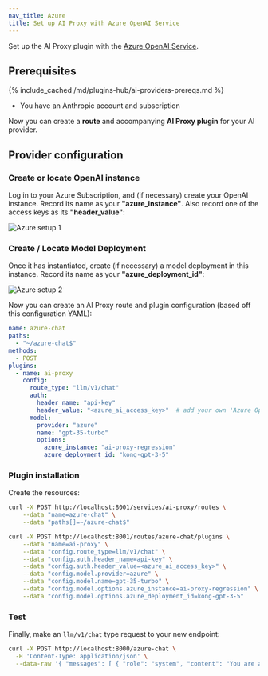 ```yaml
---
nav_title: Azure
title: Set up AI Proxy with Azure OpenAI Service
---
```


Set up the AI Proxy plugin with the [Azure OpenAI Service](https://azure.microsoft.com/en-us/products/ai-services/openai-service).

## Prerequisites

{% include_cached /md/plugins-hub/ai-providers-prereqs.md %}

* You have an Anthropic account and subscription

Now you can create a **route** and accompanying **AI Proxy plugin** for your AI provider.

## Provider configuration

### Create or locate OpenAI instance

Log in to your Azure Subscription, and (if necessary) create your OpenAI instance. Record its name as your **"azure_instance"**.
Also record one of the access keys as its **"header_value"**:

![Azure setup 1](/assets/images/products/plugins/ai-proxy/ai-proxy-azure-1.png)

### Create / Locate Model Deployment

Once it has instantiated, create (if necessary) a model deployment in this instance. Record its name as your **"azure_deployment_id"**:

![Azure setup 2](/assets/images/products/plugins/ai-proxy/ai-proxy-azure-2.png)

Now you can create an AI Proxy route and plugin configuration (based off this configuration YAML):

```yaml
name: azure-chat
paths:
  - "~/azure-chat$"
methods:
  - POST
plugins:
  - name: ai-proxy
    config:
      route_type: "llm/v1/chat"
      auth:
        header_name: "api-key"
        header_value: "<azure_ai_access_key>"  # add your own 'Azure OpenAI' access key
      model:
        provider: "azure"
        name: "gpt-35-turbo"
        options:
          azure_instance: "ai-proxy-regression"
          azure_deployment_id: "kong-gpt-3-5"
```

### Plugin installation

Create the resources:

```bash
curl -X POST http://localhost:8001/services/ai-proxy/routes \
    --data "name=azure-chat" \
    --data "paths[]=~/azure-chat$"
```

```bash
curl -X POST http://localhost:8001/routes/azure-chat/plugins \
    --data "name=ai-proxy" \
    --data "config.route_type=llm/v1/chat" \
    --data "config.auth.header_name=api-key" \
    --data "config.auth.header_value=<azure_ai_access_key>" \
    --data "config.model.provider=azure" \
    --data "config.model.name=gpt-35-turbo" \
    --data "config.model.options.azure_instance=ai-proxy-regression" \
    --data "config.model.options.azure_deployment_id=kong-gpt-3-5"
```

### Test

Finally, make an `llm/v1/chat` type request to your new endpoint:

```bash
curl -X POST http://localhost:8000/azure-chat \
  -H 'Content-Type: application/json' \
  --data-raw '{ "messages": [ { "role": "system", "content": "You are a mathematician" }, { "role": "user", "content": "What is 1+1?"} ] }'
```
